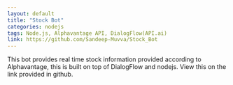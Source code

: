 ```yaml
---
layout: default
title: "Stock Bot"
categories: nodejs
tags: Node.js, Alphavantage API, DialogFlow(API.ai)
link: https://github.com/Sandeep-Muvva/Stock_Bot
---
```


This bot provides real time stock information provided according to Alphavantage, this is built on top of DialogFlow and nodejs. View this on the link provided in github.
